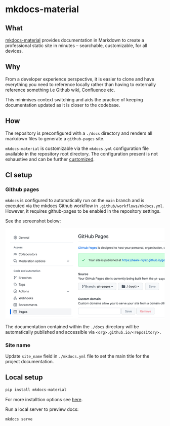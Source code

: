 # mkdocs-material

## What

[mkdocs-material](https://squidfunk.github.io/mkdocs-material/) provides documentation in Markdown to create a professional static site in minutes – searchable, customizable, for all devices.

## Why

From a developer experience perspective, it is easier to clone and have everything you need to reference locally rather than having to externally reference something i.e Github wiki, Confluence etc.

This minimises context switching and aids the practice of keeping documentation updated as it is closer to the codebase.

## How

The repository is preconfigured with a `./docs` directory and renders all markdown files to generate a `github-pages` site.

`mkdocs-material` is customizable via the `mkdocs.yml` configuration file available in the repository root directory. The configuration present is not exhaustive and can be further [customized](https://squidfunk.github.io/mkdocs-material/reference/).


## CI setup

### Github pages

`mkdocs` is configured to automatically run on the `main` branch and is executed via the mkdocs Github workflow in `.github/workflows/mkdocs.yml`. However, it requires github-pages to be enabled in the repository settings.

See the screenshot below:

![gh-pages-settting](img/mkdocs-gh-pages.png)

The documentation contained within the `./docs` directory will be automatically published and accessible via `<org>.github.io/<repository>.`

### Site name

Update `site_name` field in `./mkdocs.yml` file to set the main title for the project documentation.


## Local setup

```bash
pip install mkdocs-material
```

For more installtion options see [here](https://squidfunk.github.io/mkdocs-material/getting-started/).

Run a local server to preview docs:

```bash
mkdocs serve
```
